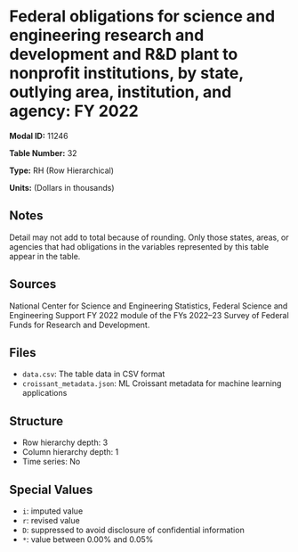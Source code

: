 # Federal obligations for science and engineering research and development and R&D plant to nonprofit institutions, by state, outlying area, institution, and agency: FY 2022

**Modal ID:** 11246

**Table Number:** 32

**Type:** RH (Row Hierarchical)

**Units:** (Dollars in thousands)

## Notes

Detail may not add to total because of rounding. Only those states, areas, or agencies that had obligations in the variables represented by this table appear in the table.

## Sources

National Center for Science and Engineering Statistics, Federal Science and Engineering Support FY 2022 module of the FYs 2022–23 Survey of Federal Funds for Research and Development.

## Files

- `data.csv`: The table data in CSV format
- `croissant_metadata.json`: ML Croissant metadata for machine learning applications

## Structure

- Row hierarchy depth: 3
- Column hierarchy depth: 1
- Time series: No

## Special Values

- `i`: imputed value
- `r`: revised value
- `D`: suppressed to avoid disclosure of confidential information
- `*`: value between 0.00% and 0.05%
